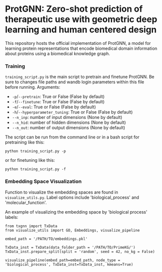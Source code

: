 # ProtGNN: Zero-shot prediction of therapeutic use with geometric deep learning and human centered design

This repository hosts the official implementation of ProtGNN, a model for learning protein representations that encode biomedical domain information about proteins using a biomedical knowledge graph. 

### **Training**

`training_script.py` is the main script to pretrain and finetune ProtGNN. Be sure to changes file paths and wandb login parameters within this file before running. Arguments:

- `-p`/`--pretrain`: True or False (False by default)
- `-f`/`--finetune`: True or False (False by default)
- `-e`/`--eval`: True or False (False by default)
- `-h`/`--hyperparameter_tuning`: True or False (False by default)
- `--n_inp`: number of input dimensions (None by default)
- `--n_hid`: number of hidden dimensions (None by default)
- `--n_out`: number of output dimensions (None by default)

The script can be run from the command line or in a bash script for pretraining like this:

```
python training_script.py -p
```

or for finetuning like this:

```
python training_script.py -f
```

### **Embedding Space Visualization**

Function to visualize the embedding spaces are found in `visualize_utils.py`. 
Label options include 'biological_process' and 'molecular_function'.

An example of visualizing the embedding space by 'biological process' labels: 

```
from txgnn import TxData
from visualize_utils import GO, Embeddings, visualize_pipeline

embed_path = '/PATH/TO/embeddings.pkl'

TxData_inst = TxData(data_folder_path = '/PATH/TO/PrimeKG/')
TxData_inst.prepare_split(split = 'random', seed = 42, no_kg = False)

visualize_pipeline(embed_path=embed_path, node_type = 'biological_process', TxData_inst=TxData_inst, kmeans=True)
```



